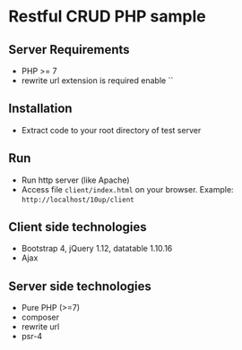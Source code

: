 # Restful CRUD PHP sample

## Server Requirements
- PHP >= 7
- rewrite url extension is required enable
``
## Installation
- Extract code to your root directory of test server

## Run
- Run http server (like Apache)
- Access file `client/index.html` on your browser. Example: `http://localhost/10up/client`

## Client side technologies
- Bootstrap 4, jQuery 1.12, datatable 1.10.16
- Ajax

## Server side technologies
- Pure PHP (>=7)
- composer
- rewrite url
- psr-4